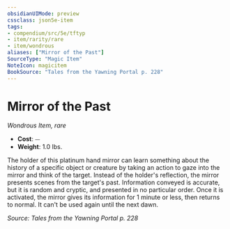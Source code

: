 ```yaml
---
obsidianUIMode: preview
cssclass: json5e-item
tags:
- compendium/src/5e/tftyp
- item/rarity/rare
- item/wondrous
aliases: ["Mirror of the Past"]
SourceType: "Magic Item"
NoteIcon: magicitem
BookSource: "Tales from the Yawning Portal p. 228"
---
```

# Mirror of the Past
*Wondrous Item, rare*  

- **Cost**: ⏤
- **Weight**: 1.0 lbs.

The holder of this platinum hand mirror can learn something about the history of a specific object or creature by taking an action to gaze into the mirror and think of the target. Instead of the holder's reflection, the mirror presents scenes from the target's past. Information conveyed is accurate, but it is random and cryptic, and presented in no particular order. Once it is activated, the mirror gives its information for 1 minute or less, then returns to normal. It can't be used again until the next dawn.

*Source: Tales from the Yawning Portal p. 228*